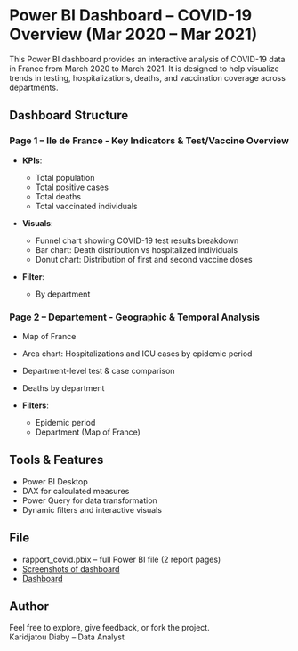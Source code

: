 # Power BI Dashboard – COVID-19 Overview (Mar 2020 – Mar 2021)

This Power BI dashboard provides an interactive analysis of COVID-19 data in France from March 2020 to March 2021. It is designed to help visualize trends in testing, hospitalizations, deaths, and vaccination coverage across departments.

## Dashboard Structure

### **Page 1 – Ile de France - Key Indicators & Test/Vaccine Overview**

- **KPIs**:
  - Total population
  - Total positive cases
  - Total deaths
  - Total vaccinated individuals

- **Visuals**:
  - Funnel chart showing COVID-19 test results breakdown
  - Bar chart: Death distribution vs hospitalized individuals
  - Donut chart: Distribution of first and second vaccine doses

- **Filter**:
  - By department


### **Page 2 – Departement - Geographic & Temporal Analysis**

- Map of France  
- Area chart: Hospitalizations and ICU cases by epidemic period  
- Department-level test & case comparison  
- Deaths by department

- **Filters**:
  - Epidemic period
  - Department (Map of France)


## Tools & Features

- Power BI Desktop
- DAX for calculated measures
- Power Query for data transformation
- Dynamic filters and interactive visuals


## File

- rapport_covid.pbix – full Power BI file (2 report pages)
- [Screenshots of dashboard](Screenshots)
- [Dashboard](https://app.powerbi.com/view?r=eyJrIjoiOWZmYzU0NGMtNzAyZC00MWE5LWFhMWItOTI4ZTZhYzBmNGNiIiwidCI6Ijg3OTVlZGU2LWNlNWUtNDk2OC04NDljLWYwMTgxMzhlZDJjMCIsImMiOjF9)


## Author

Feel free to explore, give feedback, or fork the project.  
Karidjatou Diaby – Data Analyst
